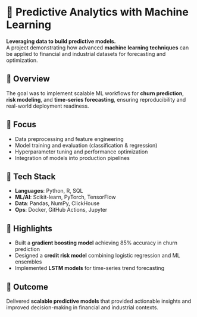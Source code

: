 ---
---

<!-- markdownlint-disable MD025 MD022 MD032 -->

# 🤖 Predictive Analytics with Machine Learning

**Leveraging data to build predictive models.**  
A project demonstrating how advanced **machine learning techniques** can be applied to financial and industrial datasets for forecasting and optimization.

## 🔹 Overview
The goal was to implement scalable ML workflows for **churn prediction**, **risk modeling**, and **time-series forecasting**, ensuring reproducibility and real-world deployment readiness.

## 🔹 Focus
- Data preprocessing and feature engineering  
- Model training and evaluation (classification & regression)  
- Hyperparameter tuning and performance optimization  
- Integration of models into production pipelines

## 🔹 Tech Stack
- **Languages**: Python, R, SQL  
- **ML/AI**: Scikit-learn, PyTorch, TensorFlow  
- **Data**: Pandas, NumPy, ClickHouse  
- **Ops**: Docker, GitHub Actions, Jupyter

## 🔹 Highlights
- Built a **gradient boosting model** achieving 85% accuracy in churn prediction  
- Designed a **credit risk model** combining logistic regression and ML ensembles  
- Implemented **LSTM models** for time-series trend forecasting

## 🔹 Outcome
Delivered **scalable predictive models** that provided actionable insights and improved decision-making in financial and industrial contexts.

